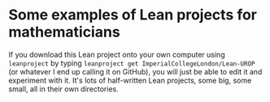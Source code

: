 # Some examples of Lean projects for mathematicians

If you download this Lean project onto your own computer using `leanproject`
by typing `leanproject get ImperialCollegeLondon/Lean-UROP` (or whatever
I end up calling it on GitHub),
you will just be able to edit it and experiment with it. It's lots of half-written Lean projects, some big, some small, all in their own directories.
